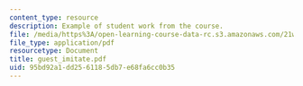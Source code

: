 ```yaml
---
content_type: resource
description: Example of student work from the course.
file: /media/https%3A/open-learning-course-data-rc.s3.amazonaws.com/21w-756-writing-and-reading-poems-fall-2006/95bd92a1dd2561185db7e68fa6cc0b35_guest_imitate.pdf
file_type: application/pdf
resourcetype: Document
title: guest_imitate.pdf
uid: 95bd92a1-dd25-6118-5db7-e68fa6cc0b35
---
```

